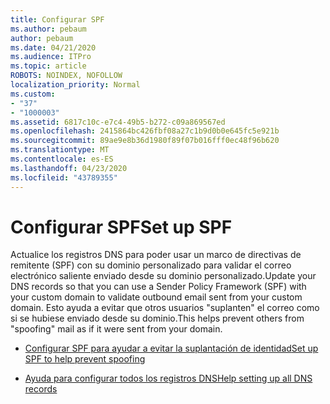 ```yaml
---
title: Configurar SPF
ms.author: pebaum
author: pebaum
ms.date: 04/21/2020
ms.audience: ITPro
ms.topic: article
ROBOTS: NOINDEX, NOFOLLOW
localization_priority: Normal
ms.custom:
- "37"
- "1000003"
ms.assetid: 6817c10c-e7c4-49b5-b272-c09a869567ed
ms.openlocfilehash: 2415864bc426fbf08a27c1b9d0b0e645fc5e921b
ms.sourcegitcommit: 89ae9e8b36d1980f89f07b016fff0ec48f96b620
ms.translationtype: MT
ms.contentlocale: es-ES
ms.lasthandoff: 04/23/2020
ms.locfileid: "43789355"
---
```

# <a name="set-up-spf"></a><span data-ttu-id="227ab-102">Configurar SPF</span><span class="sxs-lookup"><span data-stu-id="227ab-102">Set up SPF</span></span>

<span data-ttu-id="227ab-103">Actualice los registros DNS para poder usar un marco de directivas de remitente (SPF) con su dominio personalizado para validar el correo electrónico saliente enviado desde su dominio personalizado.</span><span class="sxs-lookup"><span data-stu-id="227ab-103">Update your DNS records so that you can use a Sender Policy Framework (SPF) with your custom domain to validate outbound email sent from your custom domain.</span></span> <span data-ttu-id="227ab-104">Esto ayuda a evitar que otros usuarios "suplanten" el correo como si se hubiese enviado desde su dominio.</span><span class="sxs-lookup"><span data-stu-id="227ab-104">This helps prevent others from "spoofing" mail as if it were sent from your domain.</span></span>
  
- [<span data-ttu-id="227ab-105">Configurar SPF para ayudar a evitar la suplantación de identidad</span><span class="sxs-lookup"><span data-stu-id="227ab-105">Set up SPF to help prevent spoofing</span></span>](https://docs.microsoft.com/office365/SecurityCompliance/set-up-spf-in-office-365-to-help-prevent-spoofing)

- [<span data-ttu-id="227ab-106">Ayuda para configurar todos los registros DNS</span><span class="sxs-lookup"><span data-stu-id="227ab-106">Help setting up all DNS records</span></span>](https://docs.microsoft.com/office365/admin/get-help-with-domains/create-dns-records-at-any-dns-hosting-provider)
